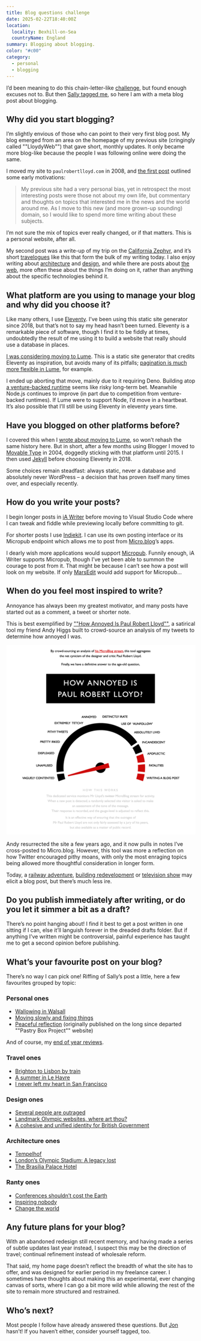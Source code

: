 ```yaml
---
title: Blog questions challenge
date: 2025-02-22T18:40:00Z
location:
  locality: Bexhill-on-Sea
  countryName: England
summary: Blogging about blogging.
color: "#c00"
category:
  - personal
  - blogging
---
```


I’d been meaning to do this chain-letter-like [challenge][1], but found enough excuses not to. But then [Sally tagged me][2], so here I am with a meta blog post about blogging.

## Why did you start blogging?

I’m slightly envious of those who can point to their very first blog post. My blog emerged from an area on the homepage of my previous site (cringingly called ""LloydyWeb"") that gave short, monthly updates. It only became more blog-like because the people I was following online were doing the same.

I moved my site to `paulrobertlloyd.com` in 2008, and [the first post][3] outlined some early motivations:

> My previous site had a very personal bias, yet in retrospect the most interesting posts were those not about my own life, but commentary and thoughts on topics that interested me in the news and the world around me. As I move to this new (and more grown-up sounding) domain, so I would like to spend more time writing about these subjects.

I’m not sure the mix of topics ever really changed, or if that matters. This is a personal website, after all.

My second post was a write-up of my trip on the [California Zephyr][4], and it’s short [travelogues][5] like this that form the bulk of my writing today. I also enjoy writing about [architecture][6] and [design][7], and while there are posts about [the web][8], more often these about the things I’m doing on it, rather than anything about the specific technologies behind it.

## What platform are you using to manage your blog and why did you choose it?

Like many others, I use [Eleventy][9]. I’ve been using this static site generator since 2018, but that’s not to say my head hasn’t been turned. Eleventy is a remarkable piece of software, though I find it to be fiddly at times, undoubtedly the result of me using it to build a website that really should use a database in places.

[I was considering moving to Lume][10]. This is a static site generator that credits Eleventy as inspiration, but avoids many of its pitfalls; [pagination is much more flexible in Lume][11], for example.

I ended up aborting that move, mainly due to it requiring Deno. Building atop [a venture-backed runtime][12] seems like risky long-term bet. Meanwhile Node.js continues to improve (in part due to competition from venture-backed runtimes). If Lume were to support Node, I’d move in a heartbeat. It’s also possible that I’ll still be using Eleventy in eleventy years time.

## Have you blogged on other platforms before?

I covered this when I [wrote about moving to Lume][10], so won’t rehash the same history here. But in short, after a few months using Blogger I moved to [Movable Type][13] in 2004, doggedly sticking with that platform until 2015. I then used [Jekyll][14] before choosing Eleventy in 2018.

Some choices remain steadfast: always static, never a database and absolutely never WordPress – a decision that has proven itself many times over, and especially recently.

## How do you write your posts?

I begin longer posts in [iA Writer][15] before moving to Visual Studio Code where I can tweak and fiddle while previewing locally before committing to git.

For shorter posts I use [Indiekit][16]. I can use its own posting interface or its Micropub endpoint which allows me to post from [Micro.blog][17]’s apps.

I dearly wish more applications would support [Micropub][18]. Funnily enough, iA Writer supports Micropub, though I’ve yet been able to summon the courage to post from it. That might be because I can’t see how a post will look on my website. If only [MarsEdit][19] would add support for Micropub…

## When do you feel most inspired to write?

Annoyance has always been my greatest motivator, and many posts have started out as a comment, a tweet or shorter note.

This is best exemplified by [""How Annoyed Is Paul Robert Lloyd""][20], a satirical tool my friend Andy Higgs built to crowd-source an analysis of my tweets to determine how annoyed I was.

![Screenshot of ‘How Annoyed Is Paul Robert Lloyd’.](../media/2025/053/a1/haiprl_screenshot.png "My annoyance has to escalate through to fatalities before writing a blog post.")

Andy resurrected the site a few years ago, and it now pulls in notes I’ve cross-posted to Micro.blog. However, this tool was more a reflection on how Twitter encouraged pithy moans, with only the most enraging topics being allowed more thoughtful consideration in longer form.

Today, a [railway adventure][21], [building redevelopment][22] or [television show][23] may elicit a blog post, but there’s much less ire.

## Do you publish immediately after writing, or do you let it simmer a bit as a draft?

There’s no point hanging about! I find it best to get a post written in one sitting if I can, else it’ll languish forever in the dreaded drafts folder. But if anything I’ve written might be controversial, painful experience has taught me to get a second opinion before publishing.

## What’s your favourite post on your blog?

There’s no way I can pick one! Riffing of Sally’s post a little, here a few favourites grouped by topic:

### Personal ones

- [Wallowing in Walsall](/2018/068/a1/walsall/)
- [Moving slowly and fixing things](/2018/058/a1/move_slowly_and_fix_things/)
- [Peaceful reflection](/2015/341/a1/peaceful_reflection/) (originally published on the long since departed ""Pastry Box Project"" website)

And of course, my [end of year reviews][24].

### Travel ones

- [Brighton to Lisbon by train](/2019/245/a1/brighton_to_lisbon/)
- [A summer in Le Havre](/2017/206/a1/le_havre/)
- [I never left my heart in San Francisco](/2011/082/a1/san_francisco/)

### Design ones

- [Several people are outraged](/2019/019/a1/slacks_new_logo/)
- [Landmark Olympic websites, where art thou?](/2014/051/a1/olympic_websites/)
- [A cohesive and unified identity for British Government](/2009/271/a1/a_cohesive_and_unified_identity_for_british_government/)

### Architecture ones

- [Tempelhof](/2018/276/a1/tempelhof/)
- [London’s Olympic Stadium: A legacy lost](/2015/210/a1/londons_olympic_stadium/)
- [The Brasília Palace Hotel](/2011/087/a1/brasilia_palace_hotel/)

### Ranty ones

- [Conferences shouldn’t cost the Earth](/2016/238/a1/conference_sustainability/)
- [Inspiring nobody](/2012/124/a1/inspiring_nobody/)
- [Change the world](/2011/228/a1/change_the_world/)

## Any future plans for your blog?

With an abandoned redesign still recent memory, and having made a series of subtle updates last year instead, I suspect this may be the direction of travel; continual refinement instead of wholesale reform.

That said, my home page doesn’t reflect the breadth of what the site has to offer, and was designed for earlier period in my freelance career. I sometimes have thoughts about making this an experimental, ever changing canvas of sorts, where I can go a bit more wild while allowing the rest of the site to remain more structured and restrained.

## Who’s next?

Most people I follow have already answered these questions. But [Jon][25] hasn’t! If you haven’t either, consider yourself tagged, too.

[1]: https://kevquirk.com/blog/blog-questions-challenge
[2]: https://sallylait.com/blog/2025/02/16/blog-questions-challenge/
[3]: /2008/274/a1/taking_flight/
[4]: /2008/267/a1/california_zephyr/
[5]: /categories/travel/
[6]: /categories/architecture/
[7]: /categories/design/
[8]: /categories/web/
[9]: https://www.11ty.dev
[10]: /2023/054/a1/lume/
[11]: https://lume.land/docs/core/searching/
[12]: https://dbushell.com/2024/08/05/the-deno-package-paradox/
[13]: https://www.movabletype.org
[14]: https://jekyllrb.com
[15]: https://ia.net/writer
[16]: https://getindiekit.com
[17]: https://micro.blog
[18]: https://micropub.spec.indieweb.org
[19]: https://redsweater.com/marsedit/
[20]: https://haiprl.andyhiggs.uk
[21]: /categories/railways/
[22]: /2023/106/a1/birmingham/
[23]: /categories/television/
[24]: /collections/year_in_review/
[25]: https://roobottom.com
